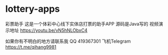 # lottery-apps
彩票助手
这是一个体彩中心线下实体店打票的助手APP
源码是Java写的
视频演示地址
https://youtu.be/vN5hNLObxC4

如果你有不明白的地方请联系我
QQ 419367301
飞机Telegram
https://t.me/qihang9981

